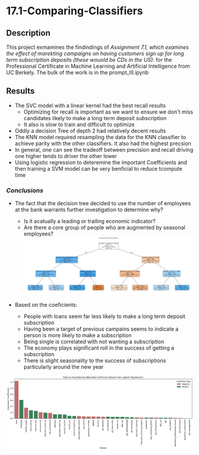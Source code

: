 # 17.1-Comparing-Classifiers

## Description
This project exmamines the findindings of _Assignment 7.1, which examines the effect of marekting campaigns on having customers sign up for long term subscription deposits (these wouold be CDs in the US)_: for the Professional Certificate in Machine Learning and Artificial Intelligence from UC Berkely.  The bulk of the work is in the prompt_III.ipynb

## Results
- The SVC model with a linear kernel had the best recall results 
    - Optimizing for recall is important as we want to ensure we don't miss candidates likely to make a long term deposit subscription
    - It also is slow to train and difficult to optimize
- Oddly a decision Tree of depth 2 had relatively decent results
- The KNN model required resampling the data for the KNN classifier to achieve parity with the other classifiers.  It also had the highest precsion
- In general, one can see the tradeoff between precision and recall driving one higher tends to driver the other lower 
- Using logistic regression to deteremine the important Coefficients and then training a SVM model can be very benficial to reduce tcompute time

### _Conclusions_
- The fact that the decision tree decided to use the number of employees at the bank warrants further investigation to determine why?
    - Is it acatually a leading or trailing economic indicator?
    - Are there a core group of people who are augmented by seasonal employees?
 ![DTREE3](images/dtree_3_level.png)
    
- Based on the coeficients:
    - People with loans seem far less likely to make a long term deposit subscription
    - Having been a target of previous campains seems to indicate a person is more likely to make a subscription
    - Being single is correlated with not wanting a subscription
    - The economy plays significant roll in the success of getting a subscription
    - There is slight seasonality to the success of subscriptions particularly around the new year

 ![Coefficients](images/coeficients.png)
